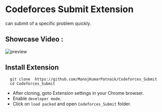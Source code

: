 
# Codeforces Submit Extension
can submit of a specific problem quickly.



## Showcase Video :
![preview](preview.gif)

## Install Extension

```bash[
  git clone  https://github.com/ManojKumarPatnaik/Codeforces_Submit
  cd Codeforces_Submit
```

- After cloning, goto Extension settings in your Chrome browser.
- Enable `developer mode`.
- Click on `load packed` and open `Codeforces_Submit` folder.



